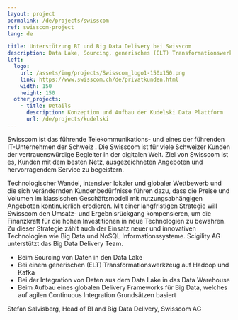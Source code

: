 ```yaml
---
layout: project
permalink: /de/projects/swisscom
ref: swisscom-project
lang: de

title: Unterstützung BI und Big Data Delivery bei Swisscom
description: Data Lake, Sourcing, generisches (ELT) Transformationswerkzeug, Delivery Framework für Big Data, Coninuous Integration
left:
  logo:
    url: /assets/img/projects/Swisscom_logo1-150x150.png
    link: https://www.swisscom.ch/de/privatkunden.html
    width: 150
    height: 150
  other_projects:
    - title: Details
      description: Konzeption und Aufbau der Kudelski Data Plattform
      url: /de/projects/kudelski
---
```


Swisscom ist das führende Telekommunikations- und eines der führenden IT-Unternehmen der Schweiz . Die Swisscom ist für viele Schweizer Kunden der vertrauenswürdige Begleiter in der digitalen Welt. Ziel von Swisscom ist es, Kunden mit dem besten Netz, ausgezeichneten Angeboten und hervorragendem Service zu begeistern.

Technologischer Wandel, intensiver lokaler und globaler Wettbewerb und die sich verändernden Kundenbedürfnisse führen dazu, dass die Preise und Volumen im klassischen Geschäftsmodell mit nutzungsabhängigen Angeboten kontinuierlich erodieren. Mit einer langfristigen Strategie will Swisscom den Umsatz- und Ergebnisrückgang kompensieren, um die Finanzkraft für die hohen Investitionen in neue Technologien zu bewahren. Zu dieser Strategie zählt auch der Einsatz neuer und innovativen Technologien wie Big Data und NoSQL Informationssysteme. Scigility AG unterstützt das Big Data Delivery Team.

* Beim Sourcing von Daten in den Data Lake
* Bei einem generischen (ELT) Transformationswerkzeug auf Hadoop und Kafka
* Bei der Integration von Daten aus dem Data Lake in das Data Warehouse
* Beim Aufbau eines globalen Delivery Frameworks für Big Data, welches auf agilen Continuous Integration Grundsätzen basiert

Stefan Salvisberg, Head of BI and Big Data Delivery, Swisscom AG

